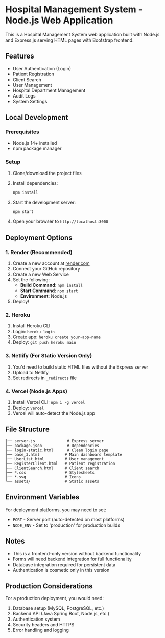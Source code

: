 # Hospital Management System - Node.js Web Application

This is a Hospital Management System web application built with Node.js and Express.js serving HTML pages with Bootstrap frontend.

## Features

- User Authentication (Login)
- Patient Registration
- Client Search
- User Management
- Hospital Department Management
- Audit Logs
- System Settings

## Local Development

### Prerequisites
- Node.js 14+ installed
- npm package manager

### Setup
1. Clone/download the project files
2. Install dependencies:
   ```bash
   npm install
   ```

3. Start the development server:
   ```bash
   npm start
   ```

4. Open your browser to `http://localhost:3000`

## Deployment Options

### 1. Render (Recommended)
1. Create a new account at [render.com](https://render.com)
2. Connect your GitHub repository
3. Create a new Web Service
4. Set the following:
   - **Build Command**: `npm install`
   - **Start Command**: `npm start`
   - **Environment**: Node.js
5. Deploy!

### 2. Heroku
1. Install Heroku CLI
2. Login: `heroku login`
3. Create app: `heroku create your-app-name`
4. Deploy: `git push heroku main`

### 3. Netlify (For Static Version Only)
1. You'd need to build static HTML files without the Express server
2. Upload to Netlify
3. Set redirects in `_redirects` file

### 4. Vercel (Node.js Apps)
1. Install Vercel CLI: `npm i -g vercel`
2. Deploy: `vercel`
3. Vercel will auto-detect the Node.js app

## File Structure

```
├── server.js              # Express server
├── package.json           # Dependencies
├── login-static.html      # Clean login page
├── base_3.html           # Main dashboard template
├── UserList.html         # User management
├── RegisterClient.html   # Patient registration
├── ClientSearch.html     # Client search
├── *.css                 # Stylesheets
├── *.svg                 # Icons
└── assets/               # Static assets
```

## Environment Variables

For deployment platforms, you may need to set:
- `PORT` - Server port (auto-detected on most platforms)
- `NODE_ENV` - Set to 'production' for production builds

## Notes

- This is a frontend-only version without backend functionality
- Forms will need backend integration for full functionality
- Database integration required for persistent data
- Authentication is cosmetic only in this version

## Production Considerations

For a production deployment, you would need:
1. Database setup (MySQL, PostgreSQL, etc.)
2. Backend API (Java Spring Boot, Node.js, etc.)
3. Authentication system
4. Security headers and HTTPS
5. Error handling and logging
